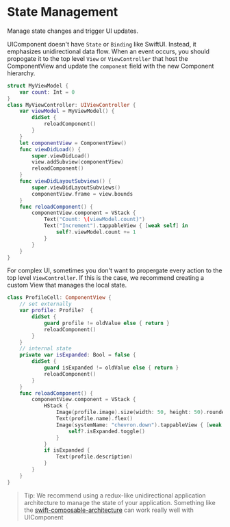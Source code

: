 # State Management

Manage state changes and trigger UI updates.

UIComponent doesn't have `State` or `Binding` like SwiftUI. Instead, it emphasizes unidirectional data flow. When an event occurs, you should propogate it to the top level `View` or `ViewController` that host the ComponentView and update the `component` field with the new Component hierarchy.

```swift
struct MyViewModel {
    var count: Int = 0
}
class MyViewController: UIViewController {
    var viewModel = MyViewModel() {
        didSet {
            reloadComponent()
        }
    }
    let componentView = ComponentView()
    func viewDidLoad() {
        super.viewDidLoad()
        view.addSubview(componentView)
        reloadComponent()
    }
    func viewDidLayoutSubviews() {
        super.viewDidLayoutSubviews()
        componentView.frame = view.bounds
    }
    func reloadComponent() {
        componentView.component = VStack {
            Text("Count: \(viewModel.count)")
            Text("Increment").tappableView { [weak self] in
                self?.viewModel.count += 1
            }
        }
    }
}
```

For complex UI, sometimes you don't want to propergate every action to the top level `ViewController`. If this is the case, we recommend creating a custom View that manages the local state.

```swift
class ProfileCell: ComponentView {
    // set externally
    var profile: Profile?  {
        didSet {
            guard profile != oldValue else { return }
            reloadComponent()
        }
    }
    // internal state
    private var isExpanded: Bool = false {
        didSet {
            guard isExpanded != oldValue else { return }
            reloadComponent()
        }
    }
    func reloadComponent() {
        componentView.component = VStack {
            HStack {
                Image(profile.image).size(width: 50, height: 50).roundedCorner()
                Text(profile.name).flex()
                Image(systemName: "chevron.down").tappableView { [weak self] in
                    self?.isExpanded.toggle()
                }
            }
            if isExpanded {
                Text(profile.description)
            }
        }
    }
}
```

> Tip: We recommend using a redux-like unidirectional application architecture to manage the state of your application. Something like the [swift-composable-architecture](https://github.com/pointfreeco/swift-composable-architecture) can work really well with UIComponent
